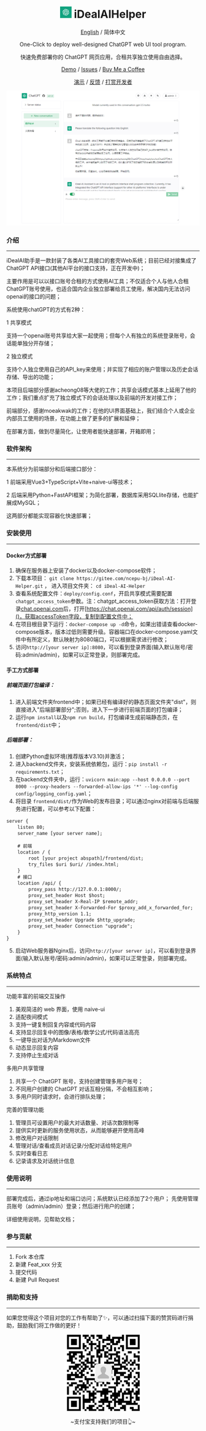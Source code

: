 <h1 align="center"><img src=".github/images/chatgpt-icon.svg" height="30" width="30"> iDealAIHelper</h1>

<div align="center">

[English](README.md) / 简体中文

One-Click to deploy well-designed ChatGPT web UI tool program.

快速免费部署你的 ChatGPT 网页应用，合租共享独立使用自由选择。

[Demo](http://ai.quwancode.com) / [Issues](https://github.com/ncepu-iDealStudio/iDealAIHelper/issues) / [Buy Me a Coffee](https://www.buymeacoffee.com/iDealStudio)

[演示](http://ai.quwancode.com) / [反馈](https://github.com/ncepu-iDealStudio/iDealAIHelper/issues) / [打赏开发者](.github/images/support.png)


![cover](.github/images/cover.png)

</div>

### 介绍
<hr/>

iDealAI助手是一款封装了各类AI工具接口的套壳Web系统；目前已经对接集成了ChatGPT API接口(其他AI平台的接口支持，正在开发中)；

主要作用是可以以接口账号合租的方式使用AI工具；不仅适合个人与他人合租ChatGPT账号使用，也适合国内企业独立部署给员工使用，解决国内无法访问openai的接口的问题；

系统使用chatGPT的方式有2种：

1 共享模式

 支持一个openai账号共享给大家一起使用；但每个人有独立的系统登录账号，会话能单独分开存储；

2 独立模式

 支持个人独立使用自己的API_key来使用；并实现了相应的账户管理以及历史会话存储、导出的功能；


本项目后端部分感谢acheong08等大佬的工作；共享会话模式基本上延用了他的工作；我们重点扩充了独立模式下的会话处理以及前端的开发对接工作；

前端部分，感谢moeakwak的工作；在他的UI界面基础上，我们结合个人或企业内部员工使用的场景，在功能上做了更多的扩展和延伸；

在部署方面，做到尽量简化，让使用者能快速部署，开箱即用；

### 软件架构
<hr/>

本系统分为前端部分和后端接口部分：

1 前端采用Vue3+TypeScript+Vite+naive-ui等技术；

2 后端采用Python+FastAPI框架；为简化部署，数据库采用SQLlite存储，也能扩展成MySQL；

这两部分都能实现容器化快速部署；

### 安装使用
<hr/>

#### Docker方式部署

1. 确保在服务器上安装了docker以及docker-compose软件；
2. 下载本项目：
`git clone https://gitee.com/ncepu-bj/iDeal-AI-Helper.git` ，
 进入项目文件夹：
 `cd iDeal-AI-Helper`
3. 查看系统配置文件：`deploy/config.conf`，开启共享模式需要配置`chatgpt_access_token`参数。注：chatgpt_access_token获取方法：打开登录[chat.openai.com]()后，打开[https://chat.openai.com/api/auth/session]()，获取accessToken字段，复制到配置文件中；
4. 在项目根目录下运行：`docker-compose up -d`命令，如果出错请查看docker-compose版本，版本过低则需要升级。容器端口在docker-compose.yaml文件中有所定义，默认映射为8080端口，可以根据需求进行修改；
5. 访问`http://[your server ip]:8080`，可以看到登录界面(输入默认账号/密码:admin/admin)，如果可以正常登录，则部署完成。

#### 手工方式部署

##### 前端页面打包编译：

1. 进入前端文件夹frontend中；如果已经有编译好的静态页面文件夹"dist"，则直接进入"后端部署部分";否则，进入下一步进行前端页面的打包编译；
2. 运行`npm install`以及`npm run build`，打包编译生成前端静态页，在`frontend/dist`中；

##### 后端部署：
1. 创建Python虚拟环境(推荐版本V3.10)并激活；
2. 进入backend文件夹，安装系统依赖包，运行：`pip install -r requirements.txt`；
3. 在backend文件夹中，运行：`uvicorn main:app --host 0.0.0.0 --port 8000 --proxy-headers --forwarded-allow-ips '*' --log-config config/logging_config.yaml`；
4. 将目录 `frontend/dist/`作为Web的发布目录；可以通过nginx对前端与后端服务进行配置，可以参考以下配置：

```
server {
	listen 80;
	server_name [your server name];

    # 前端
    location / {
        root [your project abspath]/frontend/dist;
        try_files $uri $uri/ /index.html;
    }
    # 接口
    location /api/ {
        proxy_pass http://127.0.0.1:8000/;
        proxy_set_header Host $host;
        proxy_set_header X-Real-IP $remote_addr;
        proxy_set_header X-Forwarded-For $proxy_add_x_forwarded_for;
        proxy_http_version 1.1;
        proxy_set_header Upgrade $http_upgrade;
        proxy_set_header Connection "upgrade";
    }
}
```
5. 启动Web服务器Nginx后，访问`http://[your server ip]`，可以看到登录界面(输入默认账号/密码:admin/admin)，如果可以正常登录，则部署完成。

### 系统特点
<hr/>

功能丰富的前端交互操作
1. 美观简洁的 web 界面，使用 naive-ui
2. 适配夜间模式
3. 支持一键复制回复内容或代码内容
4. 支持显示回复中的图像/表格/数学公式/代码语法高亮
5. 一键导出对话为Markdown文件
6. 动态显示回复内容
7. 支持停止生成对话

多用户共享管理
1. 共享一个 ChatGPT 账号，支持创建管理多用户账号；
2. 不同用户创建的 ChatGPT 对话互相分隔，不会相互影响；
3. 多用户同时请求时，会进行排队处理；

完善的管理功能
1. 管理员可设置用户的最大对话数量、对话次数限制等
2. 提供实时更新的服务使用状态，从而能够避开使用高峰
3. 修改用户对话限制
4. 管理对话/查看成员对话记录/分配对话给特定用户
5. 实时查看日志
6. 记录请求及对话统计信息

### 使用说明
<hr/>

部署完成后，通过ip地址和端口访问；系统默认已经添加了2个用户；
先使用管理员账号（admin/admin）登录；然后进行用户的创建；

详细使用说明，见帮助文档；

### 参与贡献
<hr/>

1.  Fork 本仓库
2.  新建 Feat_xxx 分支
3.  提交代码
4.  新建 Pull Request


### 捐助和支持
<hr/>

如果您觉得这个项目对您的工作有帮助了✨，可以通过扫描下面的赞赏码进行捐助，鼓励我们将工作做的更好！
<div align="center">
<img src=".github/images/support.png" alt="support" width="200" height="200" />
<p>~支付宝支持我们的项目👆~</p>
</div>